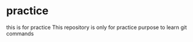 # practice

this is for practice
This repository is only for practice purpose
to learn git commands
